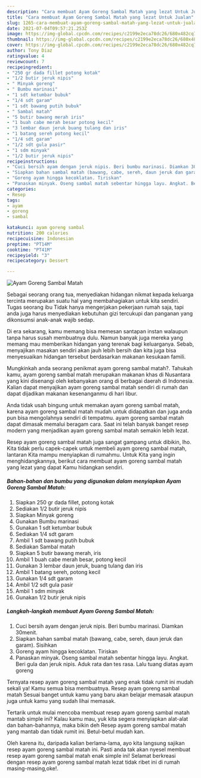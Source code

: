 ```yaml
---
description: "Cara membuat Ayam Goreng Sambal Matah yang lezat Untuk Jualan"
title: "Cara membuat Ayam Goreng Sambal Matah yang lezat Untuk Jualan"
slug: 1265-cara-membuat-ayam-goreng-sambal-matah-yang-lezat-untuk-jualan
date: 2021-07-04T09:57:21.253Z
image: https://img-global.cpcdn.com/recipes/c2199e2eca78dc26/680x482cq70/ayam-goreng-sambal-matah-foto-resep-utama.jpg
thumbnail: https://img-global.cpcdn.com/recipes/c2199e2eca78dc26/680x482cq70/ayam-goreng-sambal-matah-foto-resep-utama.jpg
cover: https://img-global.cpcdn.com/recipes/c2199e2eca78dc26/680x482cq70/ayam-goreng-sambal-matah-foto-resep-utama.jpg
author: Tony Diaz
ratingvalue: 4
reviewcount: 7
recipeingredient:
- "250 gr dada fillet potong kotak"
- "1/2 butir jeruk nipis"
- " Minyak goreng"
- " Bumbu marinasi"
- "1 sdt ketumbar bubuk"
- "1/4 sdt garam"
- "1 sdt bawang putih bubuk"
- " Sambal matah"
- "5 butir bawang merah iris"
- "1 buah cabe merah besar potong kecil"
- "3 lembar daun jeruk buang tulang dan iris"
- "1 batang sereh potong kecil"
- "1/4 sdt garam"
- "1/2 sdt gula pasir"
- "1 sdm minyak"
- "1/2 butir jeruk nipis"
recipeinstructions:
- "Cuci bersih ayam dengan jeruk nipis. Beri bumbu marinasi. Diamkan 30menit."
- "Siapkan bahan sambal matah (bawang, cabe, sereh, daun jeruk dan garam). Sisihkan"
- "Goreng ayam hingga kecoklatan. Tiriskan"
- "Panaskan minyak. Oseng sambal matah sebentar hingga layu. Angkat. Beri gula dan jeruk nipis. Aduk rata dan tes rasa. Lalu tuang diatas ayam goreng"
categories:
- Resep
tags:
- ayam
- goreng
- sambal

katakunci: ayam goreng sambal 
nutrition: 200 calories
recipecuisine: Indonesian
preptime: "PT14M"
cooktime: "PT41M"
recipeyield: "3"
recipecategory: Dessert

---
```



![Ayam Goreng Sambal Matah](https://img-global.cpcdn.com/recipes/c2199e2eca78dc26/680x482cq70/ayam-goreng-sambal-matah-foto-resep-utama.jpg)

Sebagai seorang orang tua, menyediakan hidangan nikmat kepada keluarga tercinta merupakan suatu hal yang membahagiakan untuk kita sendiri. Tugas seorang ibu Tidak hanya mengerjakan pekerjaan rumah saja, tapi anda juga harus menyediakan kebutuhan gizi tercukupi dan panganan yang dikonsumsi anak-anak wajib sedap.

Di era  sekarang, kamu memang bisa memesan santapan instan walaupun tanpa harus susah membuatnya dulu. Namun banyak juga mereka yang memang mau memberikan hidangan yang terenak bagi keluarganya. Sebab, menyajikan masakan sendiri akan jauh lebih bersih dan kita juga bisa menyesuaikan hidangan tersebut berdasarkan makanan kesukaan famili. 



Mungkinkah anda seorang penikmat ayam goreng sambal matah?. Tahukah kamu, ayam goreng sambal matah merupakan makanan khas di Nusantara yang kini disenangi oleh kebanyakan orang di berbagai daerah di Indonesia. Kalian dapat menyajikan ayam goreng sambal matah sendiri di rumah dan dapat dijadikan makanan kesenanganmu di hari libur.

Anda tidak usah bingung untuk memakan ayam goreng sambal matah, karena ayam goreng sambal matah mudah untuk didapatkan dan juga anda pun bisa mengolahnya sendiri di tempatmu. ayam goreng sambal matah dapat dimasak memalui beragam cara. Saat ini telah banyak banget resep modern yang menjadikan ayam goreng sambal matah semakin lebih lezat.

Resep ayam goreng sambal matah juga sangat gampang untuk dibikin, lho. Kita tidak perlu capek-capek untuk membeli ayam goreng sambal matah, lantaran Kita mampu menyiapkan di rumahmu. Untuk Kita yang ingin menghidangkannya, berikut cara membuat ayam goreng sambal matah yang lezat yang dapat Kamu hidangkan sendiri.

<!--inarticleads1-->

##### Bahan-bahan dan bumbu yang digunakan dalam menyiapkan Ayam Goreng Sambal Matah:

1. Siapkan 250 gr dada fillet, potong kotak
1. Sediakan 1/2 butir jeruk nipis
1. Siapkan  Minyak goreng
1. Gunakan  Bumbu marinasi
1. Gunakan 1 sdt ketumbar bubuk
1. Sediakan 1/4 sdt garam
1. Ambil 1 sdt bawang putih bubuk
1. Sediakan  Sambal matah
1. Siapkan 5 butir bawang merah, iris
1. Ambil 1 buah cabe merah besar, potong kecil
1. Gunakan 3 lembar daun jeruk, buang tulang dan iris
1. Ambil 1 batang sereh, potong kecil
1. Gunakan 1/4 sdt garam
1. Ambil 1/2 sdt gula pasir
1. Ambil 1 sdm minyak
1. Gunakan 1/2 butir jeruk nipis




<!--inarticleads2-->

##### Langkah-langkah membuat Ayam Goreng Sambal Matah:

1. Cuci bersih ayam dengan jeruk nipis. Beri bumbu marinasi. Diamkan 30menit.
1. Siapkan bahan sambal matah (bawang, cabe, sereh, daun jeruk dan garam). Sisihkan
1. Goreng ayam hingga kecoklatan. Tiriskan
1. Panaskan minyak. Oseng sambal matah sebentar hingga layu. Angkat. Beri gula dan jeruk nipis. Aduk rata dan tes rasa. Lalu tuang diatas ayam goreng




Ternyata resep ayam goreng sambal matah yang enak tidak rumit ini mudah sekali ya! Kamu semua bisa membuatnya. Resep ayam goreng sambal matah Sesuai banget untuk kamu yang baru akan belajar memasak ataupun juga untuk kamu yang sudah lihai memasak.

Tertarik untuk mulai mencoba membuat resep ayam goreng sambal matah mantab simple ini? Kalau kamu mau, yuk kita segera menyiapkan alat-alat dan bahan-bahannya, maka bikin deh Resep ayam goreng sambal matah yang mantab dan tidak rumit ini. Betul-betul mudah kan. 

Oleh karena itu, daripada kalian berlama-lama, ayo kita langsung sajikan resep ayam goreng sambal matah ini. Pasti anda tak akan nyesel membuat resep ayam goreng sambal matah enak simple ini! Selamat berkreasi dengan resep ayam goreng sambal matah lezat tidak ribet ini di rumah masing-masing,oke!.

